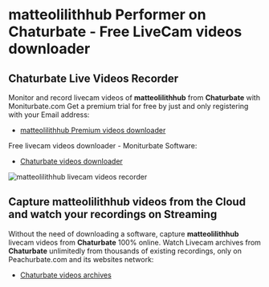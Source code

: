 # matteolilithhub Performer on Chaturbate - Free LiveCam videos downloader

## Chaturbate Live Videos Recorder

Monitor and record livecam videos of **matteolilithhub** from **Chaturbate** with Moniturbate.com
Get a premium trial for free by just and only registering with your Email address:
* [matteolilithhub Premium videos downloader](https://moniturbate.com/request-demo-licence-key.html)

Free livecam videos downloader - Moniturbate Software:
* [Chaturbate videos downloader](https://moniturbate.com/moniturbate-download-software.html)

![matteolilithhub livecam videos recorder](https://peachurnet.com/templates/moniturbate-software.png)


## Capture matteolilithhub videos from the Cloud and watch your recordings on Streaming

Without the need of downloading a software, capture **matteolilithhub** livecam videos from **Chaturbate** 100% online.
Watch Livecam archives from **Chaturbate** unlimitedly from thousands of existing recordings, only on Peachurbate.com and its websites network:
* [Chaturbate videos archives](https://peachurnet.com/)